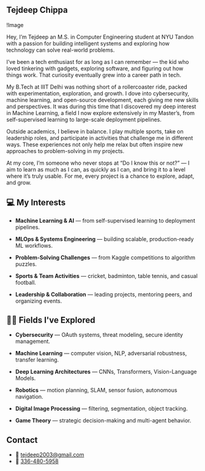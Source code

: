## Tejdeep Chippa

!Image

Hey, I’m Tejdeep an M.S. in Computer Engineering student at NYU Tandon with a passion for building intelligent systems and exploring how technology can solve real-world problems.

I’ve been a tech enthusiast for as long as I can remember — the kid who loved tinkering with gadgets, exploring software, and figuring out how things work. That curiosity eventually grew into a career path in tech.

My B.Tech at IIIT Delhi was nothing short of a rollercoaster ride, packed with experimentation, exploration, and growth. I dove into cybersecurity, machine learning, and open-source development, each giving me new skills and perspectives. It was during this time that I discovered my deep interest in Machine Learning, a field I now explore extensively in my Master’s, from self-supervised learning to large-scale deployment pipelines.

Outside academics, I believe in balance. I play multiple sports, take on leadership roles, and participate in activities that challenge me in different ways. These experiences not only help me relax but often inspire new approaches to problem-solving in my projects.

At my core, I’m someone who never stops at “Do I know this or not?” — I aim to learn as much as I can, as quickly as I can, and bring it to a level where it’s truly usable. For me, every project is a chance to explore, adapt, and grow.



## 💻 My Interests

* **Machine Learning & AI** — from self-supervised learning to deployment pipelines.

* **MLOps & Systems Engineering** — building scalable, production-ready ML workflows.

* **Problem-Solving Challenges** — from Kaggle competitions to algorithm puzzles.

* **Sports & Team Activities** — cricket, badminton, table tennis, and casual football.

* **Leadership & Collaboration** — leading projects, mentoring peers, and organizing events.

## 🤹🏻 Fields I've Explored

* **Cybersecurity** — OAuth systems, threat modeling, secure identity management.

* **Machine Learning** — computer vision, NLP, adversarial robustness, transfer learning.

* **Deep Learning Architectures** — CNNs, Transformers, Vision-Language Models.

* **Robotics** — motion planning, SLAM, sensor fusion, autonomous navigation.

* **Digital Image Processing** — filtering, segmentation, object tracking.

* **Game Theory** — strategic decision-making and multi-agent behavior.


## Contact

* 📧 [tejdeep2003@gmail.com](mailto:tejdeep2003@gmail.com)
* 📱 [336-480-5958](tel:3364805958)

